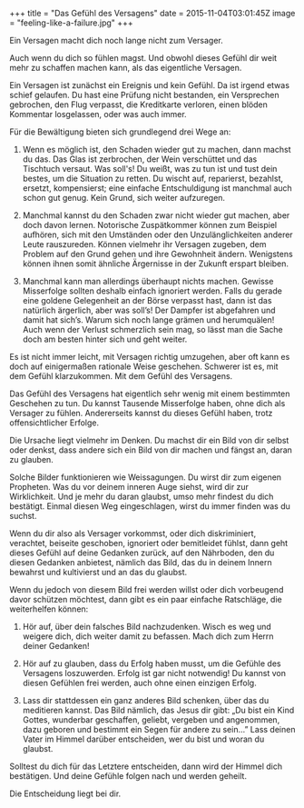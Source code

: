 +++
title = "Das Gefühl des Versagens"
date = 2015-11-04T03:01:45Z
image = "feeling-like-a-failure.jpg"
+++

Ein Versagen macht dich noch lange nicht zum Versager.

Auch wenn du dich so fühlen magst. Und obwohl dieses Gefühl dir weit mehr zu schaffen machen kann, als das eigentliche Versagen.

Ein Versagen ist zunächst ein Ereignis und kein Gefühl. Da ist irgend etwas schief gelaufen. Du hast eine Prüfung nicht bestanden, ein Versprechen gebrochen, den Flug verpasst, die Kreditkarte verloren, einen blöden Kommentar losgelassen, oder was auch immer.

Für die Bewältigung bieten sich grundlegend drei Wege an:

1. Wenn es möglich ist, den Schaden wieder gut zu machen, dann machst du das. Das Glas ist zerbrochen, der Wein verschüttet und das Tischtuch versaut. Was soll's! Du weißt, was zu tun ist und tust dein bestes, um die Situation zu retten. Du wischt auf, reparierst, bezahlst, ersetzt, kompensierst; eine einfache Entschuldigung ist manchmal auch schon gut genug. Kein Grund, sich weiter aufzuregen.

2. Manchmal kannst du den Schaden zwar nicht wieder gut machen, aber doch davon lernen. Notorische Zuspätkommer können zum Beispiel aufhören, sich mit den Umständen oder den Unzulänglichkeiten anderer Leute rauszureden. Können vielmehr ihr Versagen zugeben, dem Problem auf den Grund gehen und ihre Gewohnheit ändern. Wenigstens können ihnen somit ähnliche Ärgernisse in der Zukunft erspart bleiben.

3. Manchmal kann man allerdings überhaupt nichts machen. Gewisse Misserfolge sollten deshalb einfach ignoriert werden. Falls du gerade eine goldene Gelegenheit an der Börse verpasst hast, dann ist das natürlich ärgerlich, aber was soll’s! Der Dampfer ist abgefahren und damit hat sich’s. Warum sich noch lange grämen und herumquälen! Auch wenn der Verlust schmerzlich sein mag, so lässt man die Sache doch am besten hinter sich und geht weiter.

Es ist nicht immer leicht, mit Versagen richtig umzugehen, aber oft kann es doch auf einigermaßen rationale Weise geschehen. Schwerer ist es, mit dem Gefühl klarzukommen. Mit dem Gefühl des Versagens.

Das Gefühl des Versagens hat eigentlich sehr wenig mit einem bestimmten Geschehen zu tun. Du kannst Tausende Misserfolge haben, ohne dich als Versager zu fühlen. Andererseits kannst du dieses Gefühl haben, trotz offensichtlicher Erfolge.

 Die Ursache liegt vielmehr im Denken. Du machst dir ein Bild von dir selbst oder denkst, dass andere sich ein Bild von dir machen und fängst an, daran zu glauben.

Solche Bilder funktionieren wie Weissagungen. Du wirst dir zum eigenen Propheten. Was du vor deinem inneren Auge siehst, wird dir zur Wirklichkeit. Und je mehr du daran glaubst, umso mehr findest du dich bestätigt. Einmal diesen Weg eingeschlagen, wirst du immer finden was du suchst.

Wenn du dir also als Versager vorkommst, oder dich diskriminiert, verachtet, beiseite geschoben, ignoriert oder bemitleidet fühlst, dann geht dieses Gefühl auf deine Gedanken zurück, auf den Nährboden, den du diesen Gedanken anbietest, nämlich das Bild, das du in deinem Innern bewahrst und kultivierst und an das du glaubst.

Wenn du jedoch von diesem Bild frei werden willst oder dich vorbeugend davor schützen möchtest, dann gibt es ein paar einfache Ratschläge, die weiterhelfen können:

1. Hör auf, über dein falsches Bild nachzudenken. Wisch es weg und weigere dich, dich weiter damit zu befassen. Mach dich zum Herrn deiner Gedanken!

2. Hör auf zu glauben, dass du Erfolg haben musst, um die Gefühle des Versagens loszuwerden.	Erfolg ist gar nicht notwendig! Du kannst von diesen Gefühlen frei werden, auch ohne einen einzigen Erfolg.

3. Lass dir stattdessen ein ganz anderes Bild schenken, über das du meditieren kannst. Das Bild nämlich, das Jesus dir gibt: „Du bist ein Kind Gottes, wunderbar geschaffen, geliebt, vergeben und angenommen, dazu geboren und bestimmt ein Segen für andere zu sein…” Lass deinen Vater im Himmel darüber entscheiden, wer du bist und woran du glaubst.

Solltest du dich für das Letztere entscheiden, dann wird der Himmel dich bestätigen. Und deine Gefühle folgen nach und werden geheilt.

Die Entscheidung liegt bei dir.
